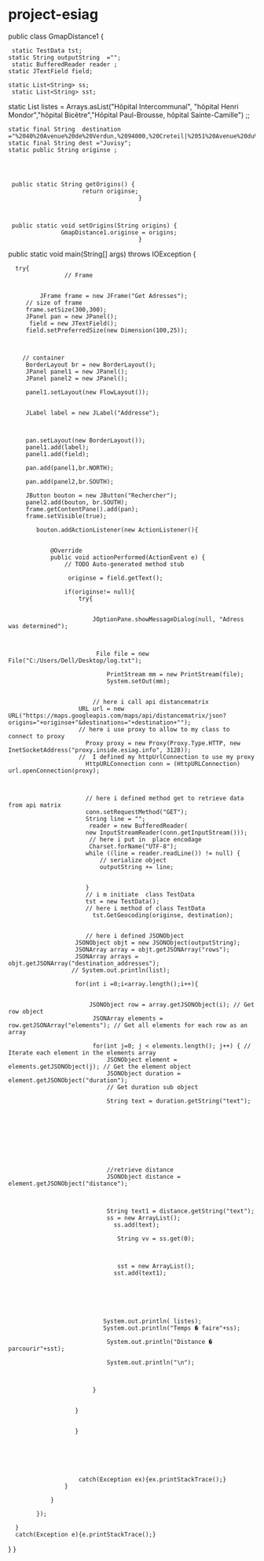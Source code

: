 # project-esiag



public class GmapDistance1 {
	 

	 static TestData tst;
	static String outputString  ="";
	 static BufferedReader reader ;
	static JTextField field;                           
	
	static List<String> ss; 
	 static List<String> sst; 
	
   static  List<String> listes = Arrays.asList("Hôpital Intercommunal",  "hôpital Henri Mondor","hôpital Bicêtre","Hôpital Paul-Brousse, hôpital Sainte-Camille") ;;
   
	static final String  destination ="%2040%20Avenue%20de%20Verdun,%2094000,%20Creteil|%2051%20Avenue%20du%20Marechal%20de%20Lattre%20de%20Tassigny,%2094010%20Creteil|%2078%20Rue%20du%20General%20Leclerc%20,%2094270%20Le%20Kremlin%20Bicetre|%2012%20Avenue%20Paul%20Vaillant%20Couturier,%2094800%20Villejuif|%20Rue%20des%20Peres%20Camilliens%20,%2094366%20Bry%20sur%20Marne&sensor=true"; 
	static final String dest ="Juvisy";
	static public String originse ;
	 
	 
	 

     public static String getOrigins() {
		                 return originse;
	                                     }



	 public static void setOrigins(String origins) {
		           GmapDistance1.originse = origins;
	                                     }
	 
	 
	 
	 
	
			      
			      
			      
			      
	
		     
	 
	 
	 
	
public static void main(String[] args) throws IOException {

	  try{
		  			// Frame
			  
		 
			 JFrame frame = new JFrame("Get Adresses");
		 // size of frame
		 frame.setSize(300,300);
		 JPanel pan = new JPanel();
		  field = new JTextField();
		 field.setPreferredSize(new Dimension(100,25));
		
		  
		 
		// container
		 BorderLayout br = new BorderLayout();
		 JPanel panel1 = new JPanel();
		 JPanel panel2 = new JPanel();
		
		 panel1.setLayout(new FlowLayout());
		
		 
		 JLabel label = new JLabel("Addresse");
		
		 
		 
		 pan.setLayout(new BorderLayout());
		 panel1.add(label);
		 panel1.add(field);
		
		 pan.add(panel1,br.NORTH);
		
		 pan.add(panel2,br.SOUTH);
		 
		 JButton bouton = new JButton("Rechercher");
		 panel2.add(bouton, br.SOUTH);
		 frame.getContentPane().add(pan);
		 frame.setVisible(true);
			 
			bouton.addActionListener(new ActionListener(){
				

				@Override
				public void actionPerformed(ActionEvent e) {
					// TODO Auto-generated method stub
					
					 originse = field.getText();
					
					if(originse!= null){
						try{
							
							
							JOptionPane.showMessageDialog(null, "Adress was determined");
							
						
						
							 File file = new File("C:/Users/Dell/Desktop/log.txt");                                 
								
								PrintStream mm = new PrintStream(file);
								System.setOut(mm);
								
								
							// here i call api distancematrix
						URL url = new URL("https://maps.googleapis.com/maps/api/distancematrix/json?origins="+originse+"&destinations="+destination+"");
						// here i use proxy to allow to my class to connect to proxy
						  Proxy proxy = new Proxy(Proxy.Type.HTTP, new InetSocketAddress("proxy.inside.esiag.info", 3128));
						//  I defined my httpUrlConnection to use my proxy 
					      HttpURLConnection conn = (HttpURLConnection) url.openConnection(proxy);
					      
					      
					      
					      // here i defined method get to retrieve data from api matrix
					      conn.setRequestMethod("GET");
					      String line = "";
					       reader = new BufferedReader(
					      new InputStreamReader(conn.getInputStream()));
					       // here i put in  place encodage
					       Charset.forName("UTF-8");
					      while ((line = reader.readLine()) != null) {
					    	  // serialize object
					          outputString += line;
					          
					          
					      }
					      // i m initiate  class TestData
					      tst = new TestData();
					      // here i method of class TestData
							tst.GetGeocoding(originse, destination);
							 
		                
					      // here i defined JSONObject
					   JSONObject objt = new JSONObject(outputString);
					   JSONArray array = objt.getJSONArray("rows"); 
					   JSONArray arrays = objt.getJSONArray("destination_addresses");
					  // System.out.println(list);
					   
					   for(int i =0;i<array.length();i++){
						   
						
						   JSONObject row = array.getJSONObject(i); // Get row object
			                JSONArray elements = row.getJSONArray("elements"); // Get all elements for each row as an array

			                for(int j=0; j < elements.length(); j++) { // Iterate each element in the elements array
			                    JSONObject element =  elements.getJSONObject(j); // Get the element object
			                    JSONObject duration = element.getJSONObject("duration"); 
			                    // Get duration sub object
			                   
			                    String text = duration.getString("text");
			                  
			                  
			                   
			                    	
			                    
			                    
			                    
			                    
			                    
			                    //retrieve distance
			                    JSONObject distance = element.getJSONObject("distance"); 
			                   
			                   
			                    
			                    String text1 = distance.getString("text");
			                    ss = new ArrayList();
				                  ss.add(text);
				                  
				                   String vv = ss.get(0);
				                  
				                  
				              
				                   sst = new ArrayList();
				                  sst.add(text1);
				               
				               
					               
				                  
			                    
			                 
			                   System.out.println( listes);
			                   System.out.println("Temps � faire"+ss);
			                   
				                System.out.println("Distance � parcourir"+sst);
				                
				                System.out.println("\n");
					               
			                 
			              
			                }
				             
			                
					   }   
						  
					   
					   }
			                 
			                   
			                   		
						
						
						
						catch(Exception ex){ex.printStackTrace();}					
					}
					
				}
				
			});
			
	  }
	  catch(Exception e){e.printStackTrace();}	
	  
	   
	  
	  
		  
	 
}
}
